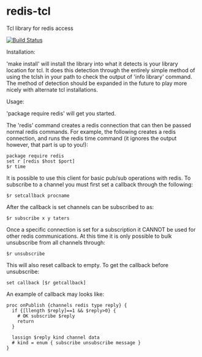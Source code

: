redis-tcl
=========

Tcl library for redis access

[![Build Status](https://travis-ci.org/bradvoth/redis-tcl.svg?branch=master)](https://travis-ci.org/d-led/redis-tcl)

Installation:

'make install' will install the library into what it detects is your library
location for tcl.  It does this detection through the entirely simple method of
using the tclsh in your path to check the output of 'info library' command.
The method of detection should be expanded in the future to play more nicely
with alternate tcl installations.

Usage:

'package require redis' will get you started.

The 'redis' command creates a redis connection that can then be passed normal
redis commands.  For example, the following creates a redis connection, and
runs the redis time command (it ignores the output however, that part is up to
you!):

    package require redis
    set r [redis $host $port]
    $r time


It is possible to use this client for basic pub/sub operations with redis.  To
subscribe to a channel you must first set a callback through the following:

    $r setcallback procname

After the callback is set channels can be subscribed to as:

    $r subscribe x y taters

Once a specific connection is set for a subscription it CANNOT be used for
other redis communications.  At this time it is only possible to bulk
unsubscribe from all channels through:

    $r unsubscribe

This will also reset callback to empty. To get the callback before unsubscribe:

    set callback [$r getcallback]

An example of callback may looks like:

    proc onPublish {channels redis type reply} {
      if {[llength $reply]==1 && $reply>0} {
        # OK subscribe $reply
        return
      }

      lassign $reply kind channel data
      # kind = enum { subscribe unsubscribe message }
    }
